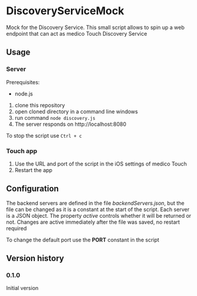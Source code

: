 # DiscoveryServiceMock
Mock for the Discovery Service. 
This small script allows to spin up a web endpoint that can act as medico Touch Discovery Service

## Usage

### Server
Prerequisites:
 - node.js

1. clone this repository
2. open cloned directory in a command line windows
3. run command `node discovery.js`
4. The server responds on http://localhost:8080

To stop the script use `Ctrl + c`

### Touch app

1. Use the URL and port of the script in the iOS settings of medico Touch
2. Restart the app

## Configuration

The backend servers are defined in the file *backendServers.json*, but the file can be changed as it is a constant at the start of the script.
Each server is a JSON object. The property *active* controls whether it will be returned or not.
Changes are active immediately after the file was saved, no restart required

To change the default port use the **PORT** constant in the script

## Version history

 ### 0.1.0
 Initial version

